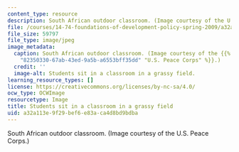 ```yaml
---
content_type: resource
description: South African outdoor classroom. (Image courtesy of the U.S. Peace Corps.)
file: /courses/14-74-foundations-of-development-policy-spring-2009/a32a113e9f29bef6e83aca4d8bd9bdba_14-74s09.jpg
file_size: 59797
file_type: image/jpeg
image_metadata:
  caption: South African outdoor classroom. (Image courtesy of the {{% resource_link
    "82350330-67ab-43ed-9a5b-a6553bff35dd" "U.S. Peace Corps" %}}.)
  credit: ''
  image-alt: Students sit in a classroom in a grassy field.
learning_resource_types: []
license: https://creativecommons.org/licenses/by-nc-sa/4.0/
ocw_type: OCWImage
resourcetype: Image
title: Students sit in a classroom in a grassy field
uid: a32a113e-9f29-bef6-e83a-ca4d8bd9bdba
---
```

South African outdoor classroom. (Image courtesy of the U.S. Peace Corps.)